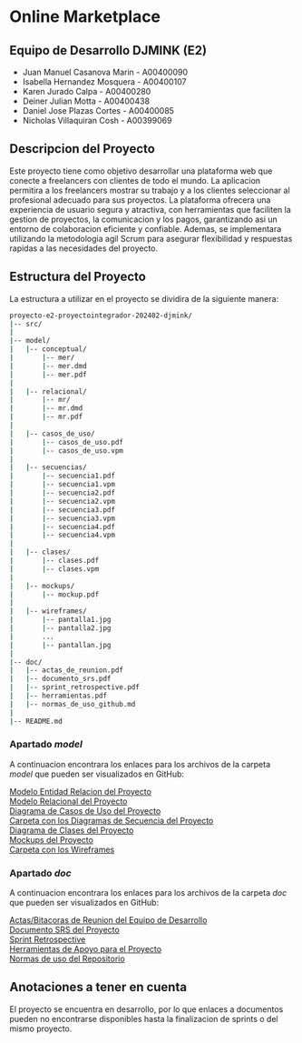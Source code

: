# Online Marketplace

## Equipo de Desarrollo DJMINK (E2)

- Juan Manuel Casanova Marin - A00400090
- Isabella Hernandez Mosquera - A00400107
- Karen Jurado Calpa - A00400280
- Deiner Julian Motta - A00400438
- Daniel Jose Plazas Cortes - A00400085
- Nicholas Villaquiran Cosh - A00399069

## Descripcion del Proyecto

Este proyecto tiene como objetivo desarrollar una plataforma web que conecte a freelancers con clientes de todo el mundo. La aplicacion permitira a los freelancers mostrar su trabajo y a los clientes seleccionar al profesional adecuado para sus proyectos. La plataforma ofrecera una experiencia de usuario segura y atractiva, con herramientas que faciliten la gestion de proyectos, la comunicacion y los pagos, garantizando asi un entorno de colaboracion eficiente y confiable. Ademas, se implementara utilizando la metodologia agil Scrum para asegurar flexibilidad y respuestas rapidas a las necesidades del proyecto.

## Estructura del Proyecto

La estructura a utilizar en el proyecto se dividira de la siguiente manera:

``` bash
proyecto-e2-proyectointegrador-202402-djmink/
|-- src/
|
|-- model/
|   |-- conceptual/
|       |-- mer/
|       |-- mer.dmd
|       |-- mer.pdf
|
|   |-- relacional/
|       |-- mr/
|       |-- mr.dmd
|       |-- mr.pdf
|
|   |-- casos_de_uso/
|       |-- casos_de_uso.pdf
|       |-- casos_de_uso.vpm
|
|   |-- secuencias/
|       |-- secuencia1.pdf
|       |-- secuencia1.vpm
|       |-- secuencia2.pdf
|       |-- secuencia2.vpm
|       |-- secuencia3.pdf
|       |-- secuencia3.vpm
|       |-- secuencia4.pdf
|       |-- secuencia4.vpm
|
|   |-- clases/
|       |-- clases.pdf
|       |-- clases.vpm
|
|   |-- mockups/
|       |-- mockup.pdf
|
|   |-- wireframes/
|       |-- pantalla1.jpg
|       |-- pantalla2.jpg
|       ...
|       |-- pantallan.jpg
|
|-- doc/
|   |-- actas_de_reunion.pdf
|   |-- documento_srs.pdf
|   |-- sprint_retrospective.pdf
|   |-- herramientas.pdf
|   |-- normas_de_uso_github.md
|
|-- README.md
```

### Apartado _model_

A continuacion encontrara los enlaces para los archivos de la carpeta _model_ que pueden ser visualizados en GitHub:

[Modelo Entidad Relacion del Proyecto]()<br>
[Modelo Relacional del Proyecto]()<br>
[Diagrama de Casos de Uso del Proyecto]()<br>
[Carpeta con los Diagramas de Secuencia del Proyecto]()<br>
[Diagrama de Clases del Proyecto]()<br>
[Mockups del Proyecto]()<br>
[Carpeta con los Wireframes]()

### Apartado _doc_

A continuacion encontrara los enlaces para los archivos de la carpeta _doc_ que pueden ser visualizados en GitHub:

[Actas/Bitacoras de Reunion del Equipo de Desarrollo]()<br>
[Documento SRS del Proyecto]()<br>
[Sprint Retrospective]()<br>
[Herramientas de Apoyo para el Proyecto]()<br>
[Normas de uso del Repositorio](https://github.com/Proyecto-Integrador-I-2024-2/proyecto-e2-proyectointegrador-202402-djmink/blob/main/doc/normas_de_uso_github.md)

## Anotaciones a tener en cuenta

El proyecto se encuentra en desarrollo, por lo que enlaces a documentos pueden no encontrarse disponibles hasta la finalizacion de sprints o del mismo proyecto.